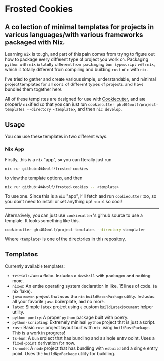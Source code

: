 #  Frosted Cookies

## A collection of minimal templates for projects in various languages/with various frameworks packaged with Nix.

Learning `nix` is tough, and part of this pain comes from trying to figure out how to package every different type of project you work on. Packaging `python` with `nix` is totally different from packaging `bun typescript` with `nix`, which is totally different from compiling and building `rust` or `c` with `nix`.

I've tried to gather and create various simple, understandable, and minimal project templates for all sorts of different types of projects, and have bundled them together here.


All of these templates are designed for use with [Cookiecutter](https://github.com/cookiecutter/cookiecutter), and are properly `nix`ified so that you can just run `cookiecutter gh:404wolf/project-templates --directory <template>`, and then `nix develop`.

## Usage

You can use these templates in two different ways.

### Nix App

Firstly, this is a `nix` "app", so you can literally just run 

```bash
nix run github:404wolf/frosted-cookies
```

to view the template options, and then

```bash
nix run github:404wolf/frosted-cookies -- <template>
```

To use one. Since this is a `nix` "app", it'll fetch and run `cookiecutter` too, so you don't need to install or set anything up! `nix` is so cool!

---

Alternatively, you can just use `cookiecutter`'s github source to use a template. It looks something like this.

```bash
cookiecutter gh:404wolf/project-templates --directory <template>
```

Where `<template>` is one of the directories in this repository.

## Templates

Currently available templates:

* `trivial`: Just a flake. Includes a `devShell` with packages and nothing more.
* `nixos`: An entire operating system declaration in like, 15 lines of code. (a nix flake).
* `java`: `maven` project that uses the `nix` `buildMavenPackage` utility. Includes all your favorite `java` boilerplate, and no more.
* `latex`: Simple `latex` project using a custom `buildLatexDocument` helper utility.
* `python-poetry`: A proper `python` package built with poetry.
* `python-scripting`: Extremely minimal `python` project that is just a script.
* `rust`: Basic `rust` project layout built with `nix` using `buildRustPackage`. This is a work in progress!
* `ts-bun`: A `bun` project that has bundling and a single entry point. Uses a `fixed-point` derivation for now.
* `ts-node`: A `node` project that has bundling with `esbuild` and a single entry point. Uses the `buildNpmPackage` utility for buildling.

